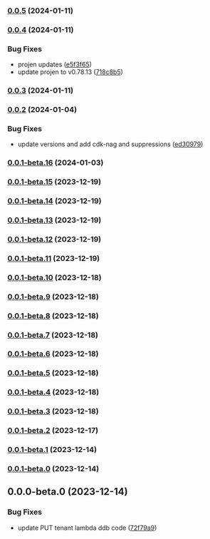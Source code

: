 
### [0.0.5](https://ssh.gitlab.aws.dev/saas-factory/saas-control-plane/compare/v0.0.4...v0.0.5) (2024-01-11)

### [0.0.4](https://ssh.gitlab.aws.dev/saas-factory/saas-control-plane/compare/v0.0.3...v0.0.4) (2024-01-11)


### Bug Fixes

* projen updates ([e5f3f65](https://ssh.gitlab.aws.dev/saas-factory/saas-control-plane/commit/e5f3f6541a9d3491cbf594f7b5a766aa2a4fb960))
* update projen to v0.78.13 ([718c8b5](https://ssh.gitlab.aws.dev/saas-factory/saas-control-plane/commit/718c8b507d982408538c29cdc22e947dd7bc64a7))

### [0.0.3](https://ssh.gitlab.aws.dev/saas-factory/saas-control-plane/compare/v0.0.2...v0.0.3) (2024-01-11)

### [0.0.2](https://ssh.gitlab.aws.dev/saas-factory/saas-control-plane/compare/v0.0.1-beta.16...v0.0.2) (2024-01-04)


### Bug Fixes

* update versions and add cdk-nag and suppressions ([ed30979](https://ssh.gitlab.aws.dev/saas-factory/saas-control-plane/commit/ed309796676490987f2b43b467cb43cfc2859c4d))

### [0.0.1-beta.16](https://ssh.gitlab.aws.dev/saas-factory/saas-control-plane/compare/v0.0.1-beta.15...v0.0.1-beta.16) (2024-01-03)

### [0.0.1-beta.15](https://ssh.gitlab.aws.dev/saas-factory/saas-control-plane/compare/v0.0.1-beta.14...v0.0.1-beta.15) (2023-12-19)

### [0.0.1-beta.14](https://ssh.gitlab.aws.dev/saas-factory/saas-control-plane/compare/v0.0.1-beta.13...v0.0.1-beta.14) (2023-12-19)

### [0.0.1-beta.13](https://ssh.gitlab.aws.dev/saas-factory/saas-control-plane/compare/v0.0.1-beta.12...v0.0.1-beta.13) (2023-12-19)

### [0.0.1-beta.12](https://ssh.gitlab.aws.dev/saas-factory/saas-control-plane/compare/v0.0.1-beta.11...v0.0.1-beta.12) (2023-12-19)

### [0.0.1-beta.11](https://ssh.gitlab.aws.dev/saas-factory/saas-control-plane/compare/v0.0.1-beta.10...v0.0.1-beta.11) (2023-12-19)

### [0.0.1-beta.10](https://ssh.gitlab.aws.dev/saas-factory/saas-control-plane/compare/v0.0.1-beta.9...v0.0.1-beta.10) (2023-12-18)

### [0.0.1-beta.9](https://ssh.gitlab.aws.dev/saas-factory/saas-control-plane/compare/v0.0.1-beta.8...v0.0.1-beta.9) (2023-12-18)

### [0.0.1-beta.8](https://ssh.gitlab.aws.dev/saas-factory/saas-control-plane/compare/v0.0.1-beta.7...v0.0.1-beta.8) (2023-12-18)

### [0.0.1-beta.7](https://ssh.gitlab.aws.dev/saas-factory/saas-control-plane/compare/v0.0.1-beta.6...v0.0.1-beta.7) (2023-12-18)

### [0.0.1-beta.6](https://ssh.gitlab.aws.dev/saas-factory/saas-control-plane/compare/v0.0.1-beta.5...v0.0.1-beta.6) (2023-12-18)

### [0.0.1-beta.5](https://ssh.gitlab.aws.dev/saas-factory/saas-control-plane/compare/v0.0.1-beta.4...v0.0.1-beta.5) (2023-12-18)

### [0.0.1-beta.4](https://ssh.gitlab.aws.dev/saas-factory/saas-control-plane/compare/v0.0.1-beta.3...v0.0.1-beta.4) (2023-12-18)

### [0.0.1-beta.3](https://ssh.gitlab.aws.dev/saas-factory/saas-control-plane/compare/v0.0.1-beta.2...v0.0.1-beta.3) (2023-12-18)

### [0.0.1-beta.2](https://ssh.gitlab.aws.dev/saas-factory/saas-control-plane/compare/v0.0.1-beta.1...v0.0.1-beta.2) (2023-12-17)

### [0.0.1-beta.1](https://ssh.gitlab.aws.dev/saas-factory/saas-control-plane/compare/v0.0.1-beta.0...v0.0.1-beta.1) (2023-12-14)

### [0.0.1-beta.0](https://ssh.gitlab.aws.dev/saas-factory/saas-control-plane/compare/v0.0.0-beta.0...v0.0.1-beta.0) (2023-12-14)

## 0.0.0-beta.0 (2023-12-14)


### Bug Fixes

* update PUT tenant lambda ddb code ([72f79a9](https://ssh.gitlab.aws.dev/saas-factory/saas-control-plane/commit/72f79a92e4efca9c1cc57b6c78da3f6113381b4c))

